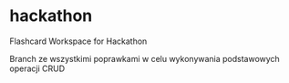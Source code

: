 # hackathon
Flashcard Workspace for Hackathon

Branch ze wszystkimi poprawkami w celu wykonywania podstawowych operacji CRUD

